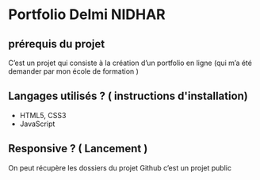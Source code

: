 # Portfolio Delmi NIDHAR



## prérequis du projet

C’est un projet qui consiste à la création d’un portfolio en ligne (qui m’a été demander par mon école de formation ) 

## Langages utilisés ? ( instructions d'installation)

+ HTML5, CSS3
+ JavaScript


## Responsive ? ( Lancement )

On peut récupère les dossiers du projet Github c’est un projet public 
